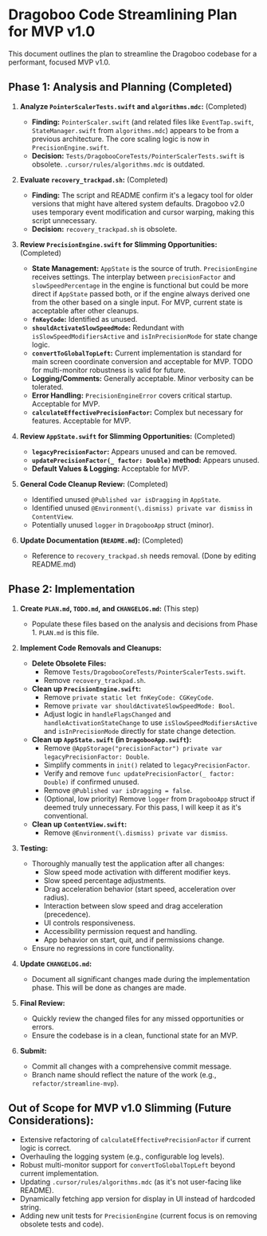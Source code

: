 # Dragoboo Code Streamlining Plan for MVP v1.0

This document outlines the plan to streamline the Dragoboo codebase for a performant, focused MVP v1.0.

## Phase 1: Analysis and Planning (Completed)

1.  **Analyze `PointerScalerTests.swift` and `algorithms.mdc`:** (Completed)
    *   **Finding:** `PointerScaler.swift` (and related files like `EventTap.swift`, `StateManager.swift` from `algorithms.mdc`) appears to be from a previous architecture. The core scaling logic is now in `PrecisionEngine.swift`.
    *   **Decision:** `Tests/DragobooCoreTests/PointerScalerTests.swift` is obsolete. `.cursor/rules/algorithms.mdc` is outdated.

2.  **Evaluate `recovery_trackpad.sh`:** (Completed)
    *   **Finding:** The script and README confirm it's a legacy tool for older versions that might have altered system defaults. Dragoboo v2.0 uses temporary event modification and cursor warping, making this script unnecessary.
    *   **Decision:** `recovery_trackpad.sh` is obsolete.

3.  **Review `PrecisionEngine.swift` for Slimming Opportunities:** (Completed)
    *   **State Management:** `AppState` is the source of truth. `PrecisionEngine` receives settings. The interplay between `precisionFactor` and `slowSpeedPercentage` in the engine is functional but could be more direct if `AppState` passed both, or if the engine always derived one from the other based on a single input. For MVP, current state is acceptable after other cleanups.
    *   **`fnKeyCode`:** Identified as unused.
    *   **`shouldActivateSlowSpeedMode`:** Redundant with `isSlowSpeedModifiersActive` and `isInPrecisionMode` for state change logic.
    *   **`convertToGlobalTopLeft`:** Current implementation is standard for main screen coordinate conversion and acceptable for MVP. TODO for multi-monitor robustness is valid for future.
    *   **Logging/Comments:** Generally acceptable. Minor verbosity can be tolerated.
    *   **Error Handling:** `PrecisionEngineError` covers critical startup. Acceptable for MVP.
    *   **`calculateEffectivePrecisionFactor`:** Complex but necessary for features. Acceptable for MVP.

4.  **Review `AppState.swift` for Slimming Opportunities:** (Completed)
    *   **`legacyPrecisionFactor`:** Appears unused and can be removed.
    *   **`updatePrecisionFactor(_ factor: Double)` method:** Appears unused.
    *   **Default Values & Logging:** Acceptable for MVP.

5.  **General Code Cleanup Review:** (Completed)
    *   Identified unused `@Published var isDragging` in `AppState`.
    *   Identified unused `@Environment(\.dismiss) private var dismiss` in `ContentView`.
    *   Potentially unused `logger` in `DragobooApp` struct (minor).

6.  **Update Documentation (`README.md`):** (Completed)
    *   Reference to `recovery_trackpad.sh` needs removal. (Done by editing README.md)

## Phase 2: Implementation

1.  **Create `PLAN.md`, `TODO.md`, and `CHANGELOG.md`:** (This step)
    *   Populate these files based on the analysis and decisions from Phase 1. `PLAN.md` is this file.

2.  **Implement Code Removals and Cleanups:**
    *   **Delete Obsolete Files:**
        *   Remove `Tests/DragobooCoreTests/PointerScalerTests.swift`.
        *   Remove `recovery_trackpad.sh`.
    *   **Clean up `PrecisionEngine.swift`:**
        *   Remove `private static let fnKeyCode: CGKeyCode`.
        *   Remove `private var shouldActivateSlowSpeedMode: Bool`.
        *   Adjust logic in `handleFlagsChanged` and `handleActivationStateChange` to use `isSlowSpeedModifiersActive` and `isInPrecisionMode` directly for state change detection.
    *   **Clean up `AppState.swift` (in `DragobooApp.swift`):**
        *   Remove `@AppStorage("precisionFactor") private var legacyPrecisionFactor: Double`.
        *   Simplify comments in `init()` related to `legacyPrecisionFactor`.
        *   Verify and remove `func updatePrecisionFactor(_ factor: Double)` if confirmed unused.
        *   Remove `@Published var isDragging = false`.
        *   (Optional, low priority) Remove `logger` from `DragobooApp` struct if deemed truly unnecessary. For this pass, I will keep it as it's conventional.
    *   **Clean up `ContentView.swift`:**
        *   Remove `@Environment(\.dismiss) private var dismiss`.

3.  **Testing:**
    *   Thoroughly manually test the application after all changes:
        *   Slow speed mode activation with different modifier keys.
        *   Slow speed percentage adjustments.
        *   Drag acceleration behavior (start speed, acceleration over radius).
        *   Interaction between slow speed and drag acceleration (precedence).
        *   UI controls responsiveness.
        *   Accessibility permission request and handling.
        *   App behavior on start, quit, and if permissions change.
    *   Ensure no regressions in core functionality.

4.  **Update `CHANGELOG.md`:**
    *   Document all significant changes made during the implementation phase. This will be done as changes are made.

5.  **Final Review:**
    *   Quickly review the changed files for any missed opportunities or errors.
    *   Ensure the codebase is in a clean, functional state for an MVP.

6.  **Submit:**
    *   Commit all changes with a comprehensive commit message.
    *   Branch name should reflect the nature of the work (e.g., `refactor/streamline-mvp`).

## Out of Scope for MVP v1.0 Slimming (Future Considerations):

*   Extensive refactoring of `calculateEffectivePrecisionFactor` if current logic is correct.
*   Overhauling the logging system (e.g., configurable log levels).
*   Robust multi-monitor support for `convertToGlobalTopLeft` beyond current implementation.
*   Updating `.cursor/rules/algorithms.mdc` (as it's not user-facing like README).
*   Dynamically fetching app version for display in UI instead of hardcoded string.
*   Adding new unit tests for `PrecisionEngine` (current focus is on removing obsolete tests and code).
